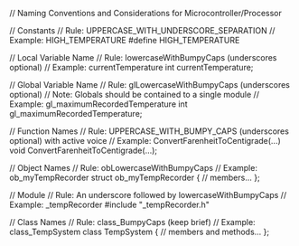 // Naming Conventions and Considerations for Microcontroller/Processor

// Constants
// Rule: UPPERCASE_WITH_UNDERSCORE_SEPARATION
// Example: HIGH_TEMPERATURE
#define HIGH_TEMPERATURE

// Local Variable Name
// Rule: lowercaseWithBumpyCaps (underscores optional)
// Example: currentTemperature
int currentTemperature;

// Global Variable Name
// Rule: glLowercaseWithBumpyCaps (underscores optional)
// Note: Globals should be contained to a single module
// Example: gl_maximumRecordedTemperature
int gl_maximumRecordedTemperature;

// Function Names
// Rule: UPPERCASE_WITH_BUMPY_CAPS (underscores optional) with active voice
// Example: ConvertFarenheitToCentigrade(...)
void ConvertFarenheitToCentigrade(...);

// Object Names
// Rule: obLowercaseWithBumpyCaps
// Example: ob_myTempRecorder
struct ob_myTempRecorder {
    // members...
};

// Module
// Rule: An underscore followed by lowercaseWithBumpyCaps
// Example: _tempRecorder
#include "_tempRecorder.h"

// Class Names
// Rule: class_BumpyCaps (keep brief)
// Example: class_TempSystem
class TempSystem {
    // members and methods...
};
